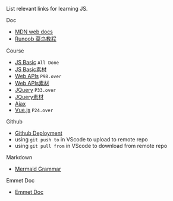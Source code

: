 List relevant links for learning JS.

Doc
- [MDN web docs](https://developer.mozilla.org/zh-CN/)
- [Runoob 菜鸟教程](https://www.runoob.com/js/js-tutorial.html)

Course

- [JS Basic](https://www.bilibili.com/video/BV1ux411d75J/) `All Done`
- [JS Basic素材](https://gitee.com/xiaoqiang001/jsapis_material/tree/master)  
- [Web APIs](https://www.bilibili.com/video/BV1k4411w7sV) `P98.over`
- [Web APIs素材](https://gitee.com/xiaoqiang001/jsapis_material) 
- [JQuery](https://www.bilibili.com/video/BV1Wz411B7N5) `P33.over`
- [JQuery素材](https://gitee.com/xiaoqiang001/jquery)
- [Ajax](https://www.bilibili.com/video/BV1ji4y1876Y/)
- [Vue.js](https://www.bilibili.com/video/BV12J411m7MG) `P24.over`

Github
- [Github Deployment](https://www.cnblogs.com/superGG1990/p/6844952.html)
- using `git push to` in VScode to upload to remote repo
- using `git pull from` in VScode to download from remote repo

Markdown
- [Mermaid Grammar](https://cloud.tencent.com/developer/article/1334691)

Emmet Doc
- [Emmet Doc](https://docs.emmet.io/abbreviations/syntax/)